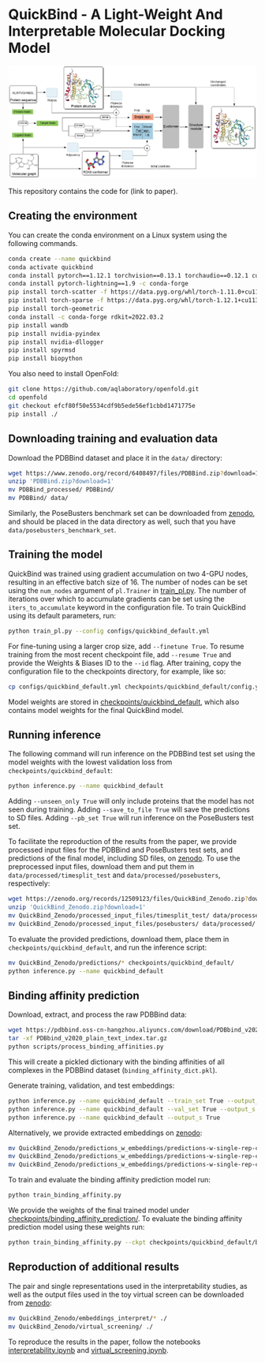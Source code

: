 
# QuickBind - A Light-Weight And Interpretable Molecular Docking Model

![Overview of QuickBind](overview.jpg)

This repository contains the code for (link to paper).

## Creating the environment

You can create the conda environment on a Linux system using the following commands.
```bash
conda create --name quickbind
conda activate quickbind
conda install pytorch==1.12.1 torchvision==0.13.1 torchaudio==0.12.1 cudatoolkit=11.3 -c pytorch
conda install pytorch-lightning==1.9 -c conda-forge
pip install torch-scatter -f https://data.pyg.org/whl/torch-1.11.0+cu113.html
pip install torch-sparse -f https://data.pyg.org/whl/torch-1.12.1+cu113.html
pip install torch-geometric
conda install -c conda-forge rdkit=2022.03.2
pip install wandb
pip install nvidia-pyindex
pip install nvidia-dllogger
pip install spyrmsd
pip install biopython
```
You also need to install OpenFold:
```bash
git clone https://github.com/aqlaboratory/openfold.git
cd openfold
git checkout efcf80f50e5534cdf9b5ede56ef1cbbd1471775e
pip install ./
```

## Downloading training and evaluation data

Download the PDBBind dataset and place it in the `data/` directory:
```bash
wget https://www.zenodo.org/record/6408497/files/PDBBind.zip?download=1
unzip 'PDBBind.zip?download=1'
mv PDBBind_processed/ PDBBind/
mv PDBBind/ data/
```
Similarly, the PoseBusters benchmark set can be downloaded from [zenodo](https://zenodo.org/records/8278563), and should be placed in the data directory as well, such that you have `data/posebusters_benchmark_set`.

## Training the model

QuickBind was trained using gradient accumulation on two 4-GPU nodes, resulting in an effective batch size of 16. The number of nodes can be set using the `num_nodes` argument of `pl.Trainer` in [train_pl.py](train_pl.py). The number of iterations over which to accumulate gradients can be set using the `iters_to_accumulate` keyword in the configuration file. To train QuickBind using its default parameters, run:
```bash
python train_pl.py --config configs/quickbind_default.yml
```
For fine-tuning using a larger crop size, add `--finetune True`. To resume training from the most recent checkpoint file, add `--resume True` and provide the Weights & Biases ID to the `--id` flag. After training, copy the configuration file to the checkpoints directory, for example, like so:
```bash
cp configs/quickbind_default.yml checkpoints/quickbind_default/config.yaml
```
Model weights are stored in [checkpoints/quickbind_default](checkpoints/quickbind_default), which also contains model weights for the final QuickBind model.

## Running inference

The following command will run inference on the PDBBind test set using the model weights with the lowest validation loss from `checkpoints/quickbind_default`:
```bash
python inference.py --name quickbind_default
```
Adding `--unseen_only True` will only include proteins that the model has not seen during training. Adding `--save_to_file True` will save the predictions to SD files. Adding `--pb_set True` will run inference on the PoseBusters test set.

To facilitate the reproduction of the results from the paper, we provide processed input files for the PDBBind and PoseBusters test sets, and predictions of the final model, including SD files, on [zenodo](https://zenodo.org/records/12509123). To use the preprocessed input files, download them and put them in `data/processed/timesplit_test` and `data/processed/posebusters`, respectively:
```bash
wget https://zenodo.org/records/12509123/files/QuickBind_Zenodo.zip?download=1
unzip 'QuickBind_Zenodo.zip?download=1'
mv QuickBind_Zenodo/processed_input_files/timesplit_test/ data/processed/
mv QuickBind_Zenodo/processed_input_files/posebusters/ data/processed/
```

To evaluate the provided predictions, download them, place them in `checkpoints/quickbind_default`, and run the inference script:
```bash
mv QuickBind_Zenodo/predictions/* checkpoints/quickbind_default/
python inference.py --name quickbind_default
```

## Binding affinity prediction

Download, extract, and process the raw PDBBind data:
```bash
wget https://pdbbind.oss-cn-hangzhou.aliyuncs.com/download/PDBbind_v2020_plain_text_index.tar.gz
tar -xf PDBbind_v2020_plain_text_index.tar.gz
python scripts/process_binding_affinities.py
```
This will create a pickled dictionary with the binding affinities of all complexes in the PDBBind dataset (`binding_affinity_dict.pkl`).

Generate training, validation, and test embeddings:
```bash
python inference.py --name quickbind_default --train_set True --output_s True
python inference.py --name quickbind_default --val_set True --output_s True
python inference.py --name quickbind_default --output_s True
```
Alternatively, we provide extracted embeddings on [zenodo](https://zenodo.org/records/12509123):
```bash
mv QuickBind_Zenodo/predictions_w_embeddings/predictions-w-single-rep-curr-train.pt checkpoints/quickbind_default/train_predictions-w-single-rep.pt
mv QuickBind_Zenodo/predictions_w_embeddings/predictions-w-single-rep-curr-val.pt checkpoints/quickbind_default/val_predictions-w-single-rep.pt
mv QuickBind_Zenodo/predictions_w_embeddings/predictions-w-single-rep-curr.pt checkpoints/quickbind_default/predictions-w-single-rep.pt
```

To train and evaluate the binding affinity prediction model run:
```bash
python train_binding_affinity.py
```

We provide the weights of the final trained model under [checkpoints/binding_affinity_prediction/](checkpoints/binding_affinity_prediction/). To evaluate the binding affinity prediction model using these weights run:
```bash
python train_binding_affinity.py --ckpt checkpoints/quickbind_default/binding_affinity_prediction/ckpt_seed42.pt
```

## Reproduction of additional results

The pair and single representations used in the interpretability studies, as well as the output files used in the toy virtual screen can be downloaded from [zenodo](https://zenodo.org/records/12509123):
```bash
mv QuickBind_Zenodo/embeddings_interpret/* ./
mv QuickBind_Zenodo/virtual_screening/ ./
```
To reproduce the results in the paper, follow the notebooks [interpretability.ipynb](interpretability.ipynb) and [virtual_screening.ipynb](virtual_screening.ipynb).

